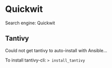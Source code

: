 # Quickwit 

Search engine: Quickwit

## Tantivy 

Could not get tantivy to auto-install with Ansible... 

To install tantivy-cli: `> install_tantivy`

